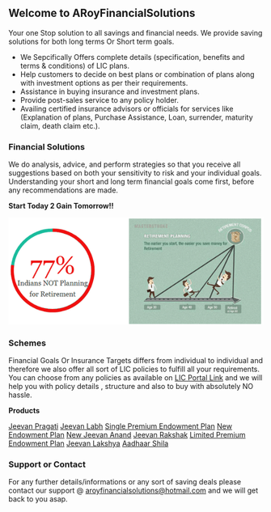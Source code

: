 ## Welcome to ARoyFinancialSolutions

Your one Stop solution to all savings and financial needs. We provide saving solutions for both long terms Or Short term goals.

- We Sepcifically Offers complete details (specification, benefits and terms & conditions) of LIC plans.
- Help customers to decide on best plans or combination of plans along with investment options as per their requirements.
- Assistance in buying insurance and investment plans.
- Provide post-sales service to any policy holder.
- Availing certified insurance advisors or officials for services like (Explanation of plans, Purchase Assistance, Loan, surrender, maturity claim, death claim etc.).

### Financial Solutions

We do analysis, advice, and perform strategies so that you receive all suggestions based on both your sensitivity to risk and your individual goals. Understanding your short and long term financial goals come first, before any recommendations are made.

**Start Today 2 Gain Tomorrow!!**

![StartEarlyImage](https://raw.githubusercontent.com/aviroyfinance/ARoyFinancialSolutions/master/Retirement-Graphics.png)

### Schemes 

Financial Goals Or Insurance Targets differs from individual to individual and therefore we also offer all sort of LIC policies to fulfill all your requirements. You can choose from any policies as available on [LIC Portal Link](https://www.licindia.in/Products/Insurance-Plan) and we will help you with policy details , structure and also to buy with absolutely NO hassle.  

**Products**

[Jeevan Pragati](https://www.licindia.in/Products/Insurance-Plan/LIC-s-Jeevan-Pragati)
[Jeevan Labh](https://www.licindia.in/https://www.licindia.in/Products/Insurance-Plan/Jeevan-Labh)
[Single Premium Endowment Plan](https://www.licindia.in/Products/Insurance-Plan/benefits)
[New Endowment Plan](https://www.licindia.in/Products/Insurance-Plan/n-endowment)
[New Jeevan Anand](https://www.licindia.in/Products/Insurance-Plan/anand)
[Jeevan Rakshak](https://www.licindia.in/Products/Insurance-Plan/jeevan-rakshak)
[Limited Premium Endowment Plan](https://www.licindia.in/Products/Insurance-Plan/limited-endow-benef)
[Jeevan Lakshya](https://www.licindia.in/Products/Insurance-Plan/jeevan-lakshya)
[Aadhaar Shila](https://www.licindia.in/Products/Insurance-Plan/LICs_Aadhaar_Shila)

### Support or Contact

For any further details/informations or any sort of saving deals please contact our support @ aroyfinancialsolutions@hotmail.com and we will get back to you asap.
